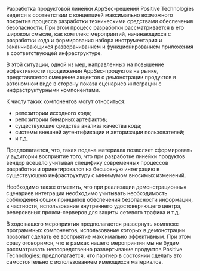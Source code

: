 Разработка продуктовой линейки AppSec-решений Positive Technologies ведется в соответствии с концепцией максимально возможного покрытия процесса разработки техническими средствами обеспечения безопасности. При этом процесс разработки рассматривается в его широком смысле, как комплекс мероприятий, начинающихся с разработки кода и формирования набора инструментария и заканчивающихся разворачиванием и функционированием приложения в соответствующей инфраструктуре. 

В этой ситуации, одной из мер, направленных на повышение эффективности продвижения AppSec-продуктов на рынке, представляется смещение акцентов с демонстрации продуктов в автономном виде в сторону показа сценариев интеграции с инфраструктурными компонентами.

К числу таких компонентов могут относиться:
- репозитории исходного кода;
- репозитории бинарных артефактов;
- существующие средства анализа качества кода;
- системы внешней аутентификации и авторизации пользователей;
- и т.д.

Предполагается, что, такая подача материала позволяет сформировать у аудитории восприятие того, что при разработке линейки продуктов вендор всецело учитывал специфику современных процессов разработки и ориентировался на бесшовную интеграцию в существующую инфраструктуру с минимумом вносимых изменений.

Необходимо также отметить, что при реализации демонстрационных сценариев интеграции необходимо учитывать необходимость соблюдения общих принципов обеспечения безопасности информации, в частности, использование внутреннего удостоверяющего центра, реверсивных прокси-серверов для защиты сетевого трафика и т.д.

В ходе нашего мероприятия предполагается развернуть комплекс программных компонентов, использование которых в демонстрации позволит сделать ее восприятие максимально эффективным. При этом сразу оговоримся, что в рамках нашего мероприятия мы не будем рассматривать непосредственно развертывание продуктов Positive Technologies: предполагается, что партнер в состоянии сделать это самостоятельно с использованием имеющихся материалов. 